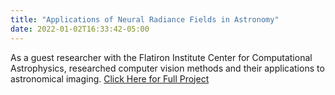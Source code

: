 ```yaml
---
title: "Applications of Neural Radiance Fields in Astronomy"
date: 2022-01-02T16:33:42-05:00
---
```


As a guest researcher with the Flatiron Institute Center for Computational Astrophysics, researched computer vision methods and their applications to astronomical imaging.
[Click Here for Full Project](/nerfpaper.pdf)

